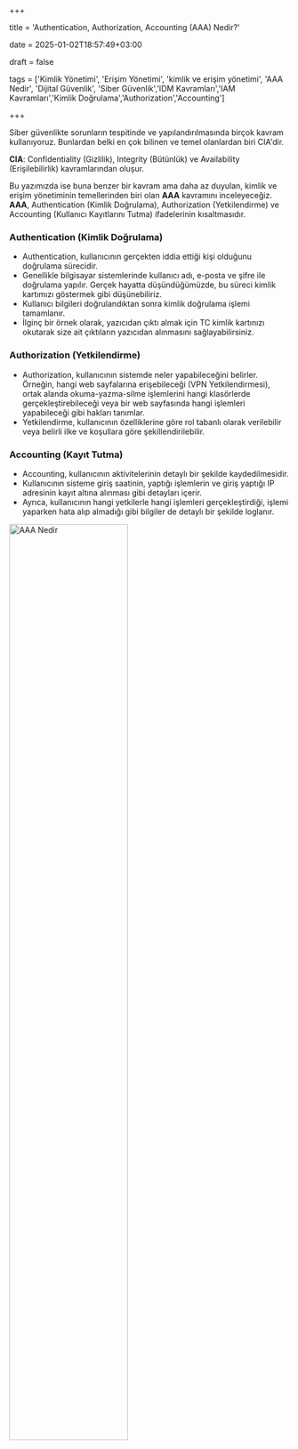 +++

title = 'Authentication, Authorization, Accounting (AAA) Nedir?'

date = 2025-01-02T18:57:49+03:00

draft = false

tags = ['Kimlik Yönetimi', 'Erişim Yönetimi', 'kimlik ve erişim yönetimi', 'AAA Nedir', 'Dijital Güvenlik', 'Siber Güvenlik','IDM Kavramları','IAM Kavramları','Kimlik Doğrulama','Authorization','Accounting']

+++

Siber güvenlikte sorunların tespitinde ve yapılandırılmasında birçok kavram kullanıyoruz. Bunlardan belki en çok bilinen ve temel olanlardan biri CIA'dir.

**CIA**: Confidentiality (Gizlilik), Integrity (Bütünlük) ve Availability (Erişilebilirlik) kavramlarından oluşur.

Bu yazımızda ise buna benzer bir kavram ama daha az duyulan, kimlik ve erişim yönetiminin temellerinden biri olan **AAA** kavramını inceleyeceğiz. **AAA**, Authentication (Kimlik Doğrulama), Authorization (Yetkilendirme) ve Accounting (Kullanıcı Kayıtlarını Tutma) ifadelerinin kısaltmasıdır.

### Authentication (Kimlik Doğrulama)

- Authentication, kullanıcının gerçekten iddia ettiği kişi olduğunu doğrulama sürecidir. 
- Genellikle bilgisayar sistemlerinde kullanıcı adı, e-posta ve şifre ile doğrulama yapılır. Gerçek hayatta düşündüğümüzde, bu süreci kimlik kartımızı göstermek gibi düşünebiliriz.
- Kullanıcı bilgileri doğrulandıktan sonra kimlik doğrulama işlemi tamamlanır.
- İlginç bir örnek olarak, yazıcıdan çıktı almak için TC kimlik kartınızı okutarak size ait çıktıların yazıcıdan alınmasını sağlayabilirsiniz.

### Authorization (Yetkilendirme)

- Authorization, kullanıcının sistemde neler yapabileceğini belirler. Örneğin, hangi web sayfalarına erişebileceği (VPN Yetkilendirmesi), ortak alanda okuma-yazma-silme işlemlerini hangi klasörlerde gerçekleştirebileceği veya bir web sayfasında hangi işlemleri yapabileceği gibi hakları tanımlar.
- Yetkilendirme, kullanıcının özelliklerine göre rol tabanlı olarak verilebilir veya belirli ilke ve koşullara göre şekillendirilebilir.

### Accounting (Kayıt Tutma)

- Accounting, kullanıcının aktivitelerinin detaylı bir şekilde kaydedilmesidir.
- Kullanıcının sisteme giriş saatinin, yaptığı işlemlerin ve giriş yaptığı IP adresinin kayıt altına alınması gibi detayları içerir.
- Ayrıca, kullanıcının hangi yetkilerle hangi işlemleri gerçekleştirdiği, işlemi yaparken hata alıp almadığı gibi bilgiler de detaylı bir şekilde loglanır.


<img src="/images/aaa-nedir/aaa-nedir.png" alt="AAA Nedir" style="width:65%;">



